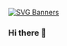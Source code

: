 [![SVG Banners](https://svg-banners.vercel.app/api?type=textBox&text1=UJWAL%20%20YADAV%20&width=1200&height=300)](https://ujwal-yadav.github.io/personalwebsite/)
### Hi there 👋
